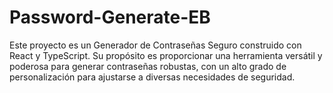 # Password-Generate-EB
Este proyecto es un Generador de Contraseñas Seguro construido con React y TypeScript. Su propósito es proporcionar una herramienta versátil y poderosa para generar contraseñas robustas, con un alto grado de personalización para ajustarse a diversas necesidades de seguridad.
